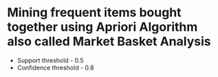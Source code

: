 # Mining frequent items bought together using Apriori Algorithm also called Market Basket Analysis 

* Support threshold - 0.5
* Confidence threshold - 0.8
